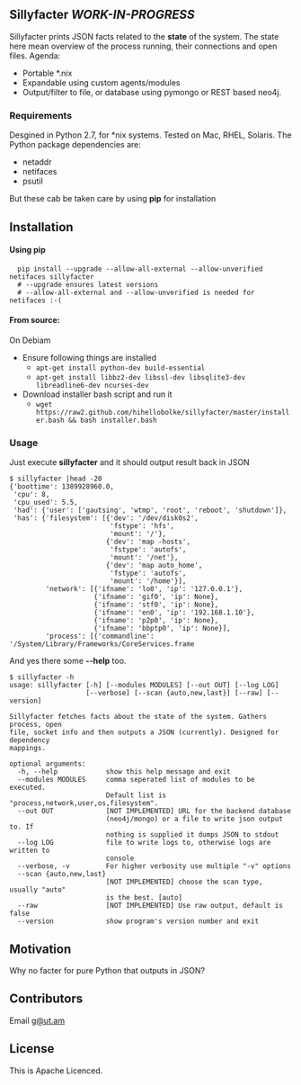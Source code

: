 ## Sillyfacter *WORK-IN-PROGRESS*

Sillyfacter prints JSON facts related to the **state** of the system. The state here mean overview of the process running, their connections and open files. Agenda:
  - Portable *.nix
  - Expandable using custom agents/modules
  - Output/filter to file, or database using pymongo or REST based neo4j.

### Requirements

Desgined in Python 2.7, for *nix systems. Tested on Mac, RHEL, Solaris. The Python package dependencies are:
  - netaddr
  - netifaces
  - psutil

But these cab be taken care by using **pip** for installation

## Installation
#### Using pip 
```
  pip install --upgrade --allow-all-external --allow-unverified netifaces sillyfacter
  # --upgrade ensures latest versions
  # --allow-all-external and --allow-unverified is needed for netifaces :-(

```

#### From source:
On Debiam
  - Ensure following things are installed
    - ```apt-get install python-dev build-essential```
    - ```apt-get install libbz2-dev libssl-dev libsqlite3-dev libreadline6-dev ncurses-dev```
  - Download installer bash script and run it
    - ```wget https://raw2.github.com/hihellobolke/sillyfacter/master/installer.bash && bash installer.bash```

### Usage
Just execute **sillyfacter** and it should output result back in JSON

```
$ sillyfacter |head -20
{'boottime': 1389928960.0,
 'cpu': 8,
 'cpu_used': 5.5,
 'had': {'user': ['gautsing', 'wtmp', 'root', 'reboot', 'shutdown']},
 'has': {'filesystem': [{'dev': '/dev/disk0s2',
                         'fstype': 'hfs',
                         'mount': '/'},
                        {'dev': 'map -hosts',
                         'fstype': 'autofs',
                         'mount': '/net'},
                        {'dev': 'map auto_home',
                         'fstype': 'autofs',
                         'mount': '/home'}],
         'network': [{'ifname': 'lo0', 'ip': '127.0.0.1'},
                     {'ifname': 'gif0', 'ip': None},
                     {'ifname': 'stf0', 'ip': None},
                     {'ifname': 'en0', 'ip': '192.168.1.10'},
                     {'ifname': 'p2p0', 'ip': None},
                     {'ifname': 'bbptp0', 'ip': None}],
         'process': [{'commandline': '/System/Library/Frameworks/CoreServices.frame
```

And yes there some **--help** too.

```
$ sillyfacter -h
usage: sillyfacter [-h] [--modules MODULES] [--out OUT] [--log LOG]
                   [--verbose] [--scan {auto,new,last}] [--raw] [--version]

Sillyfacter fetches facts about the state of the system. Gathers process, open
file, socket info and then outputs a JSON (currently). Designed for dependency
mappings.

optional arguments:
  -h, --help            show this help message and exit
  --modules MODULES     comma seperated list of modules to be executed.
                        Default list is "process,network,user,os,filesystem".
  --out OUT             [NOT IMPLEMENTED] URL for the backend database
                        (neo4j/mongo) or a file to write json output to. If
                        nothing is supplied it dumps JSON to stdout
  --log LOG             file to write logs to, otherwise logs are written to
                        console
  --verbose, -v         For higher verbosity use multiple "-v" options
  --scan {auto,new,last}
                        [NOT IMPLEMENTED] choose the scan type, usually "auto"
                        is the best. [auto]
  --raw                 [NOT IMPLEMENTED] Use raw output, default is false
  --version             show program's version number and exit
```
## Motivation

Why no facter for pure Python that outputs in JSON?


## Contributors

Email g@ut.am

## License

This is Apache Licenced.
